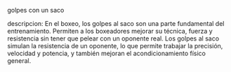 golpes con un saco

descripcion:
En el boxeo, los golpes al saco son una parte fundamental del entrenamiento. Permiten a los boxeadores mejorar su técnica, fuerza y resistencia sin tener que pelear con un oponente real. Los golpes al saco simulan la resistencia de un oponente, lo que permite trabajar la precisión, velocidad y potencia, y también mejoran el acondicionamiento físico general.


